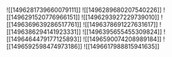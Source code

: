 ![[1496281739660079111]]
![[1496289680207540226]]
![[1496291520776966151]]
![[1496293927229739010]]
![[1496369639286517761]]
![[1496378691227631617]]
![[1496386294141923331]]
![[1496395655455309824]]
![[1496464479177125893]]
![[1496590074208989184]]
![[1496592598474973186]]
![[1496617988815941635]]
